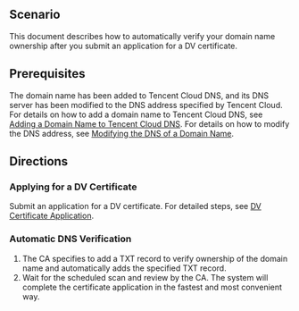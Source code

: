 ## Scenario

This document describes how to automatically verify your domain name ownership after you submit an application for a DV certificate.

## Prerequisites

The domain name has been added to Tencent Cloud DNS, and its DNS server has been modified to the DNS address specified by Tencent Cloud.
For details on how to add a domain name to Tencent Cloud DNS, see [Adding a Domain Name to Tencent Cloud DNS](https://cloud.tencent.com/doc/product/302/3446). For details on how to modify the DNS address, see [Modifying the DNS of a Domain Name](https://cloud.tencent.com/doc/product/302/5518).

## Directions

### Applying for a DV Certificate

Submit an application for a DV certificate. For detailed steps, see [DV Certificate Application](https://cloud.tencent.com/document/product/400/6814).

### Automatic DNS Verification

1. The CA specifies to add a TXT record to verify ownership of the domain name and automatically adds the specified TXT record.
2. Wait for the scheduled scan and review by the CA. The system will complete the certificate application in the fastest and most convenient way.









